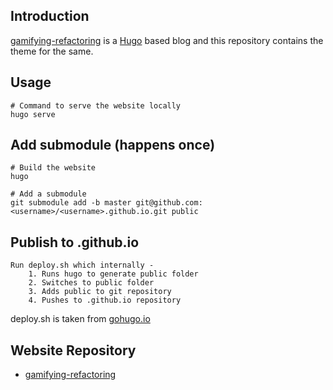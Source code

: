 ## Introduction

[gamifying-refactoring](https://gamifying-refactoring.github.io/) is a [Hugo](https://gohugo.io/) based blog and this repository contains the theme for the same.

## Usage

    # Command to serve the website locally
    hugo serve

## Add submodule (happens once)
    # Build the website
    hugo
    
    # Add a submodule
    git submodule add -b master git@github.com:<username>/<username>.github.io.git public
    
## Publish to .github.io    
    Run deploy.sh which internally -
        1. Runs hugo to generate public folder
        2. Switches to public folder
        3. Adds public to git repository
        4. Pushes to .github.io repository

deploy.sh is taken from [gohugo.io](https://gohugo.io/hosting-and-deployment/hosting-on-github/) 

## Website Repository

+ [gamifying-refactoring](https://github.com/gamifying-refactoring/gamifying-refactoring.github.io) 